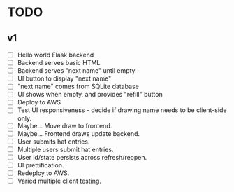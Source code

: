 # TODO

## v1

- [ ] Hello world Flask backend
- [ ] Backend serves basic HTML
- [ ] Backend serves "next name" until empty
- [ ] UI button to display "next name"
- [ ] "next name" comes from SQLite database
- [ ] UI shows when empty, and provides "refill" button
- [ ] Deploy to AWS
- [ ] Test UI responsiveness - decide if drawing name needs to be client-side
      only.
- [ ] Maybe... Move draw to frontend.
- [ ] Maybe... Frontend draws update backend.
- [ ] User submits hat entries.
- [ ] Multiple users submit hat entries.
- [ ] User id/state persists across refresh/reopen.
- [ ] UI prettification.
- [ ] Redeploy to AWS.
- [ ] Varied multiple client testing.
